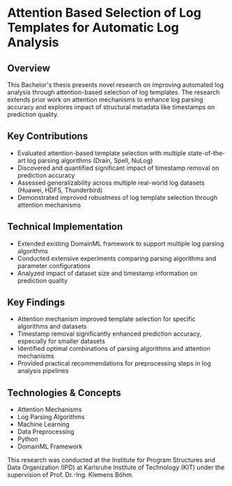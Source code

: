 # Attention Based Selection of Log Templates for Automatic Log Analysis

## Overview
This Bachelor's thesis presents novel research on improving automated log analysis through attention-based selection of log templates. The research extends prior work on attention mechanisms to enhance log parsing accuracy and explores impact of structural metadata like timestamps on prediction quality.

## Key Contributions
- Evaluated attention-based template selection with multiple state-of-the-art log parsing algorithms (Drain, Spell, NuLog)
- Discovered and quantified significant impact of timestamp removal on prediction accuracy
- Assessed generalizability across multiple real-world log datasets (Huawei, HDFS, Thunderbird)
- Demonstrated improved robustness of log template selection through attention mechanisms

## Technical Implementation
- Extended existing DomainML framework to support multiple log parsing algorithms
- Conducted extensive experiments comparing parsing algorithms and parameter configurations
- Analyzed impact of dataset size and timestamp information on prediction quality

## Key Findings
- Attention mechanism improved template selection for specific algorithms and datasets
- Timestamp removal significantly enhanced prediction accuracy, especially for smaller datasets
- Identified optimal combinations of parsing algorithms and attention mechanisms
- Provided practical recommendations for preprocessing steps in log analysis pipelines

## Technologies & Concepts
- Attention Mechanisms
- Log Parsing Algorithms 
- Machine Learning
- Data Preprocessing
- Python
- DomainML Framework

This research was conducted at the Institute for Program Structures and Data Organization (IPD) at Karlsruhe Institute of Technology (KIT) under the supervision of Prof. Dr.-Ing. Klemens Böhm.
